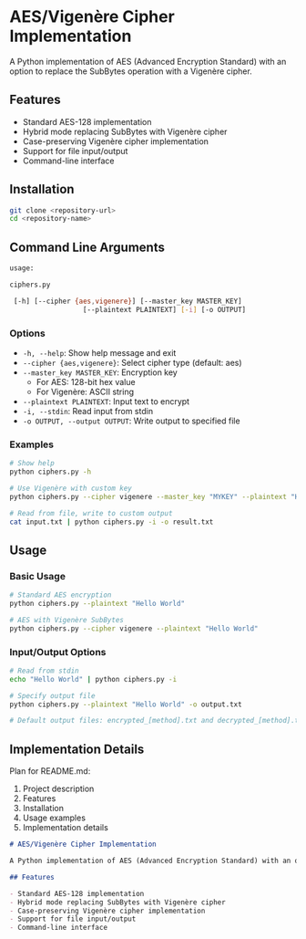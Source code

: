# AES/Vigenère Cipher Implementation

A Python implementation of AES (Advanced Encryption Standard) with an option to replace the SubBytes operation with a Vigenère cipher.

## Features

- Standard AES-128 implementation
- Hybrid mode replacing SubBytes with Vigenère cipher
- Case-preserving Vigenère cipher implementation
- Support for file input/output
- Command-line interface

## Installation

```bash
git clone <repository-url>
cd <repository-name>
```

## Command Line Arguments

```bash
usage:

ciphers.py

 [-h] [--cipher {aes,vigenere}] [--master_key MASTER_KEY]
                  [--plaintext PLAINTEXT] [-i] [-o OUTPUT]
```

### Options

- `-h, --help`: Show help message and exit
- `--cipher {aes,vigenere}`: Select cipher type (default: aes)
- `--master_key MASTER_KEY`: Encryption key
  - For AES: 128-bit hex value
  - For Vigenère: ASCII string
- `--plaintext PLAINTEXT`: Input text to encrypt
- `-i, --stdin`: Read input from stdin
- `-o OUTPUT, --output OUTPUT`: Write output to specified file

### Examples

```bash
# Show help
python ciphers.py -h

# Use Vigenère with custom key
python ciphers.py --cipher vigenere --master_key "MYKEY" --plaintext "Hello"

# Read from file, write to custom output
cat input.txt | python ciphers.py -i -o result.txt
```

## Usage

### Basic Usage

```bash
# Standard AES encryption
python ciphers.py --plaintext "Hello World"

# AES with Vigenère SubBytes
python ciphers.py --cipher vigenere --plaintext "Hello World"
```

### Input/Output Options

```bash
# Read from stdin
echo "Hello World" | python ciphers.py -i

# Specify output file
python ciphers.py --plaintext "Hello World" -o output.txt

# Default output files: encrypted_[method].txt and decrypted_[method].txt
```

## Implementation Details

Plan for README.md:

1. Project description
2. Features
3. Installation
4. Usage examples
5. Implementation details

```markdown
# AES/Vigenère Cipher Implementation

A Python implementation of AES (Advanced Encryption Standard) with an option to replace the SubBytes operation with a Vigenère cipher.

## Features

- Standard AES-128 implementation
- Hybrid mode replacing SubBytes with Vigenère cipher
- Case-preserving Vigenère cipher implementation
- Support for file input/output
- Command-line interface
